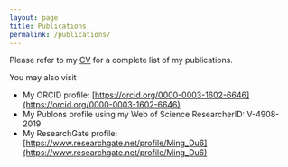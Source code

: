 ```yaml
---
layout: page
title: Publications
permalink: /publications/
---
```


Please refer to my [CV](https://github.com/mdw771/mdw771.github.io/raw/master/cv_mingdu.pdf) for a complete list of my publications.

You may also visit 
- My ORCID profile: [https://orcid.org/0000-0003-1602-6646](https://orcid.org/0000-0003-1602-6646)
- My Publons profile using my Web of Science ResearcherID: V-4908-2019
- My ResearchGate profile: [https://www.researchgate.net/profile/Ming_Du6](https://www.researchgate.net/profile/Ming_Du6)

